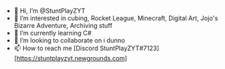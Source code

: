 - 👋 Hi, I’m @StuntPlayZYT
- 👀 I’m interested in cubing, Rocket League, Minecraft, Digital Art, Jojo's Bizarre Adventure, Archiving stuff
- 🌱 I’m currently learning C#
- 💞️ I’m looking to collaborate on i dunno
- 📫 How to reach me [Discord StuntPlayZYT#7123] [https://stuntplayzyt.newgrounds.com]

<!---
StuntPlayZYT/StuntPlayZYT is a ✨ special ✨ repository because its `README.md` (this file) appears on your GitHub profile.
You can click the Preview link to take a look at your changes.
--->
